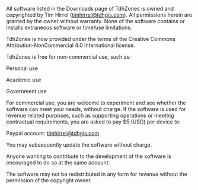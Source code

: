 All software listed in the Downloads page of TdhZones is owned and copyrighted by Tim Hirrel (timhirrel@tdhgis.com). All permissions herein are granted by the owner without warranty. None of the software contains or installs extraneous software or time/use limitations.

TdhZones is now provided under the terms of the Creative Commons Attribution-NonCommercial 4.0 International license.

TdhZones is free for non-commercial use, such as:

Personal use

Academic use

Government use

For commercial use, you are welcome to experiment and see whether the software can meet your needs, without charge. If the software is used for revenue related purposes, such as supporting operations or meeting contractual requirements, you are asked to pay $5 (USD) per device to:

Paypal account: timhirrel@tdhgis.com

You may subsequently update the software without charge.

Anyone wanting to contribute to the development of the software is encouraged to do so at the same account.

The software may not be redistributed in any form for revenue without the permission of the copyright owner.



